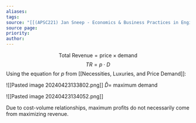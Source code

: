 ```yaml
---
aliases: 
tags: 
source: "[[(APSC221) Jan Sneep - Economics & Business Practices in Engineering.pdf#page=26&selection=229,1,236,8|(APSC221) Jan Sneep - Economics & Business Practices in Engineering, page 26]]"
source page: 
priority: 
author:
---
```

$$
\text{Total Revenue} = \text{price} \times \text{demand}
$$
$$
TR = p \cdot D
$$
Using the equation for $p$ from [[Necessities, Luxuries, and Price Demand]]:

![[Pasted image 20240423133802.png]]
$\hat D =$ maximum demand

![[Pasted image 20240423134052.png]]

Due to cost-volume relationships, maximum profits do not necessarily come from maximizing revenue.